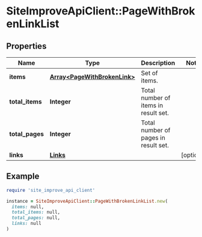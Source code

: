 # SiteImproveApiClient::PageWithBrokenLinkList

## Properties

| Name | Type | Description | Notes |
| ---- | ---- | ----------- | ----- |
| **items** | [**Array&lt;PageWithBrokenLink&gt;**](PageWithBrokenLink.md) | Set of items. |  |
| **total_items** | **Integer** | Total number of items in result set. |  |
| **total_pages** | **Integer** | Total number of pages in result set. |  |
| **links** | [**Links**](Links.md) |  | [optional] |

## Example

```ruby
require 'site_improve_api_client'

instance = SiteImproveApiClient::PageWithBrokenLinkList.new(
  items: null,
  total_items: null,
  total_pages: null,
  links: null
)
```

